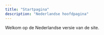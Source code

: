 ```yaml
---
title: "Startpagina"
description: "Nederlandse hoofdpagina"
---
```


Welkom op de Nederlandse versie van de site.
